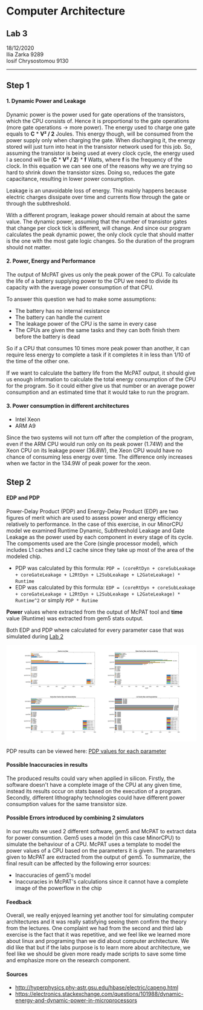 # Computer Architecture

## Lab 3
18/12/2020\
Ilia Zarka 9289\
Iosif Chrysostomou 9130

---

## Step 1

#### 1. Dynamic Power and Leakage
Dynamic power is the power used for gate operations of the transistors, which the CPU consists of. Hence it is proportional to the gate operations (more gate operations -> more power). The energy used to charge one gate equals to **C** * **V² / 2** Joules. This energy though, will be consumed from the power supply only when charging the gate. When discharging it, the energy stored will just turn into heat in the transistor network used for this job. So, assuming the transistor is being used at every clock cycle, the energy used I a second will be (**C** * **V² / 2**) * **f** Watts, where **f** is the frequency of the clock. In this equation we can see one of the reasons why we are trying so hard to shrink down the transistor sizes. Doing so, reduces the gate capacitance, resulting in lower power consumption.

Leakage is an unavoidable loss of energy. This mainly happens because electric charges dissipate over time and currents flow through the gate or through the subthreshold.

With a different program, leakage power should remain at about the same value. The dynamic power, assuming that the number of transistor gates that change per clock tick is different, will change. And since our program calculates the peak dynamic power, the only clock cycle that should matter is the one with the most gate logic changes. So the duration of the program should not matter.

#### 2. Power, Energy and Performance
The output of McPAT gives us only the peak power of the CPU. To calculate the life of a battery supplying power to the CPU we need to divide its capacity with the average power consumption of that CPU. 

To answer this question we had to make some assumptions:
* The battery has no internal resistance
* The battery can handle the current
* The leakage power of the CPU is the same in every case
* The CPUs are given the same tasks and they can both finish them before the battery is dead

So if a CPU that consumes 10 times more peak power than another, it can require less energy to complete a task if it completes it in less than 1/10 of the time of the other one.

If we want to calculate the battery life from the McPAT output, it should give us enough information to calculate the total energy consumption of the CPU for the program. So it could either give us that number or an average power consumption and an estimated time that it would take to run the program.

#### 3. Power consumption in different architectures

* Intel Xeon
* ARM A9

Since the two systems will not turn off after the completion of the program, even if the ARM CPU would run only on its peak power (1.74W) and the Xeon CPU on its leakage power (36.8W), the Xeon CPU would have no chance of consuming less energy over time. The difference only increases when we factor in the 134.9W of peak power for the xeon.

## Step 2

#### EDP and PDP

Power-Delay Product (PDP) and Energy-Delay Product (EDP) are two figures of merit which are used to assess power and energy efficiency relatively to performance. In the case of this exercise, in our MinorCPU model we examined Runtime Dynamic, Subthreshold Leakage and Gate Leakage as the power used by each component in every stage of its cycle. Τhe compoments used are the Core (single processor model), which includes L1 caches and L2 cache since they take up most of the area of the modeled chip.

* PDP was calculated by this formula: `PDP = (coreRtDyn + coreSubLeakage + coreGateLeakage + L2RtDyn + L2SubLeakage + L2GateLeakage) * Runtime`
* EDP was calculated by this formula: `EDP = (coreRtDyn + coreSubLeakage + coreGateLeakage + L2RtDyn + L2SubLeakage + L2GateLeakage) * Runtime^2` or simply `PDP * Rutime`

**Power** values where extracted from the output of McPAT tool and **time** value (Runtime) was extracted from gem5 stats output.

Both EDP and PDP where calculated for every parameter case that was simulated during [Lab 2](https://github.com/JoeChrys/computer_architecture_ex2)

![EDP](./images/edp.png)

PDP results can be viewed here: [PDP values for each parameter](./images/pdp.png)

#### Possible Inaccuracies in results

The produced results could vary when applied in silicon. Firstly, the software doesn't have a complete image of the CPU at any given time, instead its results occur on stats based on the execution of a program. Secondly, different lithography technologies could have different power consumption values for the same transistor size.

#### Possible Errors introduced by combining 2 simulators

In our results we used 2 different software, gem5 and McPAT to extract data for power consumtion. Gem5 uses a model (in this case MinorCPU) to simulate the behaviour of a CPU. McPAT uses a template to model the power values of a CPU based on the parameters it is given. The parameters given to McPAT are extracted from the output of gem5. To summarize, the final result can be affected by the following error sources:

* Inaccuracies of gem5's model
* Inaccuracies in McPAT's calculations since it cannot have a complete image of the powerflow in the chip

#### Feedback
Overall, we really enjoyed learning yet another tool for simulating computer architectures and it was really satisfying seeing them confirm the theory from the lectures. One complaint we had from the second and third lab exercise is the fact that it was repetitive, and we feel like we learned more about linux and programing than we did about computer architecture. We did like that but if the labs purpose is to learn more about architecture, we feel like we should be given more ready made scripts to save some time and emphasize more on the research component.

#### Sources
* http://hyperphysics.phy-astr.gsu.edu/hbase/electric/capeng.html
* https://electronics.stackexchange.com/questions/101988/dynamic-energy-and-dynamic-power-in-microprocessors
